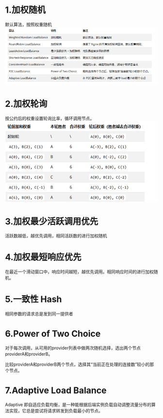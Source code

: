 # 1.加权随机
默认算法，按照权重随机
![图 0](images/2025-04-28-bf8e2026571a350017684f0482eaa70e59e79864eaa20a96501c9fb4e26949b7.png)  

# 2.加权轮询
按公约后的权重设置轮询比率，循环调用节点。
![图 1](images/2025-04-28-bd3add7027c4ae95963ad199d79c5685e189330b83beb6b491551e1ae9b14c1c.png)  

# 3.加权最少活跃调用优先
活跃数越低，越优先调用，相同活跃数的进行加权随机

# 4.加权最短响应优先
在最近一个滑动窗口中，响应时间越短，越优先调用。相同响应时间的进行加权随机。

# 5.一致性 Hash
相同参数的请求总是发到同一提供者

# 6.Power of Two Choice
对于每次调用，从可用的provider列表中做两次随机选择，选出两个节点providerA和providerB。

比较providerA和providerB两个节点，选择其“当前正在处理的连接数”较小的那个节点。

# 7.Adaptive Load Balance
Adaptive 即自适应负载均衡，是一种能根据后端实例负载自动调整流量分布的算法实现，它总是尝试将请求转发到负载最小的节点。


